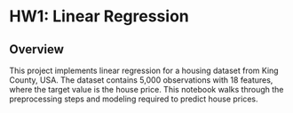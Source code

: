 # HW1: Linear Regression

## Overview
This project implements linear regression for a housing dataset from King County, USA. The dataset contains 5,000 observations with 18 features, where the target value is the house price. This notebook walks through the preprocessing steps and modeling required to predict house prices.
